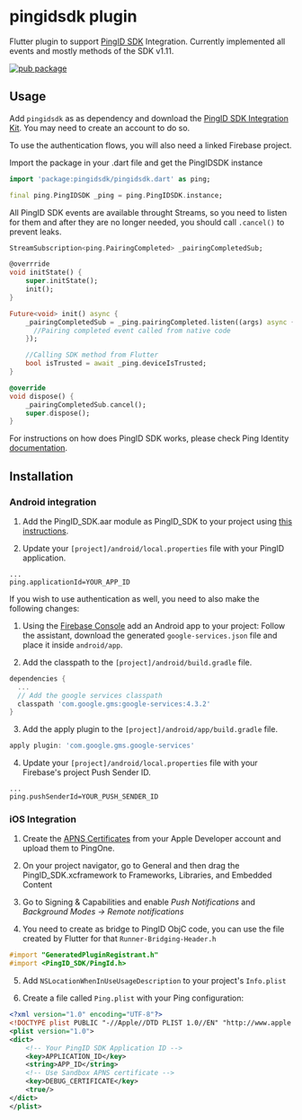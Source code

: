 # pingidsdk plugin

Flutter plugin to support [PingID SDK](https://www.pingidentity.com/en/lp/b/pingid-sdk.html) Integration. Currently implemented all events and mostly methods of the SDK v1.11. 

[![pub package](https://img.shields.io/pub/v/pingidsdk.svg)](https://pub.dev/packages/pingidsdk)

## Usage

Add `pingidsdk` as as dependency and download the [PingID SDK Integration Kit](https://www.pingidentity.com/en/resources/downloads/pingid.html). You may need to create an account to do so.

To use the authentication flows, you will also need a linked Firebase project.

Import the package in your .dart file and get the PingIDSDK instance
```dart
import 'package:pingidsdk/pingidsdk.dart' as ping;

final ping.PingIDSDK _ping = ping.PingIDSDK.instance;
```

All PingID SDK events are available throught Streams, so you need to listen for them and after they are no longer needed, you should call `.cancel()` to prevent leaks.

```dart
StreamSubscription<ping.PairingCompleted> _pairingCompletedSub;

@overrride
void initState() {
    super.initState();
    init();
}

Future<void> init() async {
    _pairingCompletedSub = _ping.pairingCompleted.listen((args) async {
      //Pairing completed event called from native code
    });

    //Calling SDK method from Flutter
    bool isTrusted = await _ping.deviceIsTrusted;
}

@override
void dispose() {
    _pairingCompletedSub.cancel();
    super.dispose();
}
```

For instructions on how does PingID SDK works, please check Ping Identity [documentation](https://apidocs.pingidentity.com/pingid-sdk/guide/mobile-api/).

## Installation

### Android integration

1. Add the PingID_SDK.aar module as PingID_SDK to your project using [this instructions](https://developer.android.com/studio/projects/android-library#AddDependency).

2. Update your `[project]/android/local.properties` file with your PingID application.
```properties
...
ping.applicationId=YOUR_APP_ID
```

If you wish to use authentication as well, you need to also make the following changes: 

1. Using the [Firebase Console](https://console.firebase.google.com/) add an Android app to your project: Follow the assistant, download the generated `google-services.json` file and place it inside `android/app`.

2. Add the classpath to the `[project]/android/build.gradle` file.
```gradle
dependencies {
  ...
  // Add the google services classpath
  classpath 'com.google.gms:google-services:4.3.2'
}
```
3. Add the apply plugin to the `[project]/android/app/build.gradle` file.
```gradle
apply plugin: 'com.google.gms.google-services'
```
4. Update your `[project]/android/local.properties` file with your Firebase's project Push Sender ID.
```properties
...
ping.pushSenderId=YOUR_PUSH_SENDER_ID
```

### iOS Integration

1. Create the [APNS Certificates](https://developer.apple.com/library/archive/documentation/NetworkingInternet/Conceptual/RemoteNotificationsPG/APNSOverview.html) from your Apple Developer account and upload them to PingOne.

2. On your project navigator, go to General and then drag the PingID_SDK.xcframework to Frameworks, Libraries, and Embedded Content

3. Go to Signing & Capabilities and enable *Push Notifications* and *Background Modes -> Remote notifications*

4. You need to create as bridge to PingID ObjC code, you can use the file created by Flutter for that `Runner-Bridging-Header.h`
```objectivec
#import "GeneratedPluginRegistrant.h"
#import <PingID_SDK/PingId.h>
```

5. Add `NSLocationWhenInUseUsageDescription` to your project's `Info.plist`

6. Create a file called `Ping.plist` with your Ping configuration:
```xml
<?xml version="1.0" encoding="UTF-8"?>
<!DOCTYPE plist PUBLIC "-//Apple//DTD PLIST 1.0//EN" "http://www.apple.com/DTDs/PropertyList-1.0.dtd">
<plist version="1.0">
<dict>
    <!-- Your PingID SDK Application ID -->
    <key>APPLICATION_ID</key>
    <string>APP_ID</string>
    <!-- Use Sandbox APNS certificate -->
    <key>DEBUG_CERTIFICATE</key>
    <true/>
</dict>
</plist>
```
